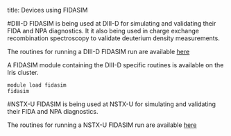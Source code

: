 title: Devices using FIDASIM

#DIII-D
FIDASIM is being used at DIII-D for simulating and validating their FIDA and NPA diagnostics.
It it also being used in charge exchange recombination spectroscopy to validate deuterium density measurements.

The routines for running a DIII-D FIDASIM run are available [here](https://github.com/D3DEnergetic/d3d-fidasim)

A FIDASIM module containing the DIII-D specific routines is available on the Iris cluster.
```
module load fidasim
fidasim
```

#NSTX-U
FIDASIM is being used at NSTX-U for simulating and validating their FIDA and NPA diagnostics.

The routines for running a NSTX-U FIDASIM run are available [here](https://github.com/D3DEnergetic/nstx-fidasim)
